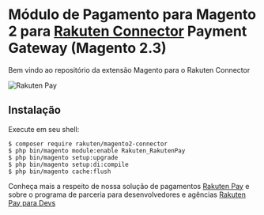 # Módulo de Pagamento para Magento 2 para [Rakuten Connector](https://digitalcommerce.rakuten.com.br/solucoes/rakuten-connector/) Payment Gateway (Magento 2.3) 

Bem vindo ao repositório da extensão Magento para o Rakuten Connector

![Rakuten Pay](https://raw.githubusercontent.com/RakutenBrasil/magento1-rakuten-pay/master/images/logo-rakuten-pay.png)

## Instalação

Execute em seu shell:

```
$ composer require rakuten/magento2-connector
$ php bin/magento module:enable Rakuten_RakutenPay
$ php bin/magento setup:upgrade
$ php bin/magento setup:di:compile
$ php bin/magento cache:flush
```

Conheça mais a respeito de nossa solução de pagamentos [Rakuten Pay](https://digitalcommerce.rakuten.com.br/produtos/pagamentos-rakuten-pay/) e sobre o programa de parceria para desenvolvedores e agências [Rakuten Pay para Devs](https://digitalcommerce.rakuten.com.br/rakuten-pay-dev/)
